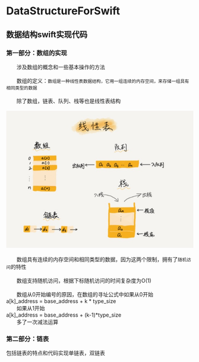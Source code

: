 # DataStructureForSwift

## 数据结构swift实现代码

### 第一部分：数组的实现

&emsp;&emsp;涉及数组的概念和一些基本操作的方法<br/><br/>
&emsp;&emsp;数组的定义：`数组是一种线性表数据结构，它用一组连续的内存空间，来存储一组具有相同类型的数据`<br/><br/>
&emsp;&emsp;除了数组，链表、队列、栈等也是线性表结构<br/><br/>
![Image text](https://github.com/tongyangsheng/DataStructureForSwift/blob/master/show-img/show1.jpg)<br/><br/>
&emsp;&emsp;数组具有连续的内存空间和相同类型的数据，因为这两个限制，拥有了`随机访问`的特性<br/><br/>
&emsp;&emsp;数组支持随机访问，根据下标随机访问的时间复杂度为O(1)<br/><br/>
&emsp;&emsp;数组从0开始编号的原因，在数组的寻址公式中如果从0开始<br/>a[k]_address = base_address + k * type_size<br/>&emsp;&emsp;如果从1开始<br/>a[k]_address = base_address + (k-1)*type_size<br/>&emsp;&emsp;多了一次减法运算

### 第二部分：链表

包括链表的特点和代码实现单链表，双链表
